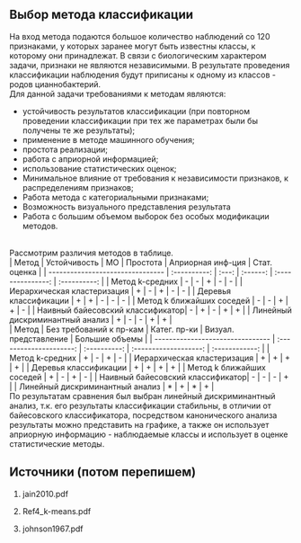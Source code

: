 ## Выбор метода классификации
На вход метода подаются большое количество наблюдений со 120 признаками, у которых заранее могут быть известны классы, к которому они принадлежат.
В связи с биологическим характером задачи, признаки не являются независимыми. 
В результате проведения классификации наблюдения будут приписаны к одному из классов - родов цианнобактерий. 
<br>
Для данной задачи требованиями к методам являются:
+  устойчивость результатов классификации 
(при повторном проведении классификации при тех же параметрах были бы получены те же результаты); 
+  применение в методе машинного обучения;
+  простота реализации;
+  работа с априорной информацией;
+  использование статистических оценок;
+  Минимальное влияние от требования к независимости признаков, к распределениям признаков;
+  Работа метода с категориальными признаками;
+  Возможность визуального представления результата
+  Работа с большим объемом выборок без особых модификации методов.
<br>
Рассмотрим различия методов в таблице. <br>
| Метод                            | Устойчивость | МО   | Простота | Априорная инф-ция | Стат. оценка | 
| -------------------------------- | :----------: | :---: | :------: | :---------------: | :----------: | 
| Метод k-средних                  |      -       | -    |    +     |       -           |      -       |
| Иерархическая кластеризация      |      +       | -    |    +     |       -           |      -       |  
| Деревья классификации            |      +       | +    |    -     |       -           |      -       |            
| Метод k ближайших соседей        |      -       | -    |    +     |       +           |      -       |
| Наивный байесовский классификатор|      -       | +    |    -     |       +           |      +       |
| Линейный дискриминантный анализ  |      +       | -    |    -     |       +           |      +       |

<br>
| Метод                            | Без требований к пр-кам | Катег. пр-ки | Визуал. представление | Большие объемы |
| -------------------------------- | :---------------------: | :----------: | :-------------------: | :------------: |
| Метод k-средних                  |			+			 |    -         |          +            |       -        | 
| Иерархическая кластеризация      |			+			 |    +         |          +            |       +        |  
| Деревья классификации            |			+			 |    +         |          +            |       +        |             
| Метод k ближайших соседей        |			+			 |    -         |          +            |       -        |
| Наивный байесовский классификатор|			-			 |    -         |          -            |       +        |
| Линейный дискриминантный анализ  |			*			 |    +         |          *            |       +        |

<br>
По результатам сравнения был выбран линейный дискриминантный анализ, т.к. его результаты классификации стабильны, в отличии от байесовского классификатора, посредством канонического анализа результаты
можно представить на графике, а также он использует априорную информацию - наблюдаемые классы и использует в оценке статистические методы.

## Источники (потом перепишем)
1. jain2010.pdf

2. Ref4_k-means.pdf

3. johnson1967.pdf

